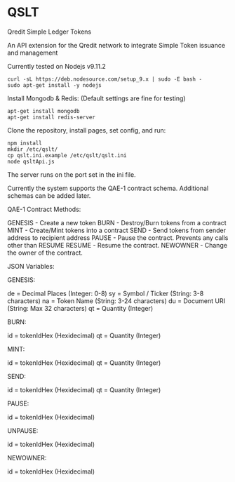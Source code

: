 # QSLT
Qredit Simple Ledger Tokens

An API extension for the Qredit network to integrate Simple Token issuance and management

Currently tested on Nodejs v9.11.2

```
curl -sL https://deb.nodesource.com/setup_9.x | sudo -E bash -
sudo apt-get install -y nodejs
```

Install Mongodb & Redis:  (Default settings are fine for testing)

```
apt-get install mongodb
apt-get install redis-server

```

Clone the repository, install pages, set config, and run:

```
npm install
mkdir /etc/qslt/
cp qslt.ini.example /etc/qslt/qslt.ini
node qsltApi.js
```

The server runs on the port set in the ini file.

Currently the system supports the QAE-1 contract schema.   Additional schemas can be added later.

QAE-1 Contract Methods:

GENESIS - Create a new token
BURN - Destroy/Burn tokens from a contract
MINT - Create/Mint tokens into a contract
SEND - Send tokens from sender address to recipient address
PAUSE - Pause the contract.  Prevents any calls other than RESUME
RESUME - Resume the contract.
NEWOWNER - Change the owner of the contract.


JSON Variables:

GENESIS:

de = Decimal Places  (Integer: 0-8)
sy = Symbol / Ticker  (String: 3-8 characters)
na = Token Name  (String: 3-24 characters)
du = Document URI  (String:  Max 32 characters)
qt = Quantity (Integer)


BURN:

id = tokenIdHex (Hexidecimal)
qt = Quantity (Integer)


MINT:

id = tokenIdHex (Hexidecimal)
qt = Quantity (Integer)


SEND:

id = tokenIdHex (Hexidecimal)
qt = Quantity (Integer)


PAUSE:

id = tokenIdHex (Hexidecimal)


UNPAUSE:

id = tokenIdHex (Hexidecimal)


NEWOWNER:

id = tokenIdHex (Hexidecimal)


